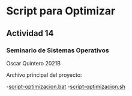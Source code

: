 # Script para Optimizar

## Actividad 14
### Seminario de Sistemas Operativos

Oscar Quintero 
2021B

Archivo principal del proyecto:

-[script-optimizacion.bat](https://github.com/OscarQuintero/act-14-script-para-optimizar/blob/main/script-optimizacion.bat)
-[script-optimizacion.sh](https://github.com/OscarQuintero/act-14-script-para-optimizar/blob/main/script-optimizacion.bat)
